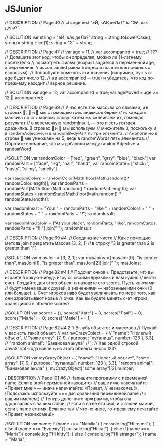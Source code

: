 # JSJunior

// DESCRIPTION
// Page 40
// change text "эЙ, кАК деЛа?" to "Эй, как дела?".

// SOLUTION
var string = "эЙ, кАк деЛа?"
string = string.toLowerCase();
string = string.slice(1);
string = "Э" + string;

// DESCRIPTION
// Page 47
// var age = 11;
// var accompanied = true;
// ???
// Допишите этот код, чтобы он определял, можно ли 11-летнему посетителю
// посмотреть фильм (возраст задается в переменной age, а переменная
// accompanied равна true, если посетитель пришел со взрослым).
// Попробуйте поменять эти значения (например, пусть в age будет число 12,
// а в accompanied — true) и убедитесь, что код по-прежнему находит
// верное решение.

// SOLUTION
var age = 12;
var accompanied = true;
var ageMoved = age >= 12 || accompanied;

// DESCRIPTION
// Page 69
// У нас есть три массива со словами, и в строках ,  и  мы с помощью трех индексов берем
// из каждого массива по случайному слову. Затем мы склеиваем их, помещая результат
// в переменную randomInsult, — это и есть готовая дразнилка. В строках  и  мы используем
// множитель 3, поскольку и в randomAdjective, и в randomBodyPart по три элемента.
// Аналогично в строке  мы умножаем на 5, ведь в randomWords пять элементов.
// Обратите внимание, что мы добавили между randomAdjective и randomWord

//SOLUTION
var randomColor = ["red", "green", "gray", "blue", "black"]
var randomPart = ["face", "leg", "hair", "hand"]
var randomState = ["sticky", "nasty", "slimy", "smelly"]

var randomColors = randomColor[Math.floor(Math.random() * randomColor.length)];
var randomParts = randomPart[Math.floor(Math.random() * randomPart.length)];
var randomStates = randomState[Math.floor(Math.random() * randomState.length)];

var randomInsult = "Your " + randomParts + "like " + randomColors + " " + randomStates + " " + randomParts + "!";
randomInsult;

var randomInsultJoin = ["At your place", randomParts, "like", randomStates, randomParts + "!!!"].join(" ");
randomInsult;

// DESCRIPTION
// Page 69 #4.
// Соединение чисел
// Как с помощью метода join превратить массив [3, 2, 1]
// в строку "3 is greater than 2 is greater than 1"?

//SOLUTION
var masJoin = [3, 2, 1];
var masJoins = [masJoin[0], "is greater than", masJoin[1], "is greater than", masJoin[2]].join(" ");
masJoins;

// DESCRIPTION
// Page 82 #4.1
// Подсчет очков
// Представьте, что вы играете в какую-нибудь игру со своими друзьями и вам нужно
// вести счет. Создайте для этого объект и назовите его scores. Пусть ключами
// будут имена ваших друзей, а значениями — набранные ими очки (0 или больше).
// Счет игроков надо будет увеличивать по мере того, как они зарабатывают новые
// очки. Как вы будете менять счет игрока, хранящийся в объекте scores?

//SOLUTION
var scores = {};
scores["Kate"] = 0;
scores["Paul"] = 0;
scores["Marie"] = 0;
scores["Marie"] += 1;

// DESCRIPTION
// Page 82 #4.2
// Вглубь объектов и массивов
// Пускай у вас есть такой объект:
// var myCrazyObject = {
// "name": "Нелепый объект",
// "some array": [7, 9, { purpose: "путаница", number: 123 }, 3.3],
// "random animal": "Банановая акула"
// };
// Как одной строкой JavaScript-кода извлечь из этого объекта число 123?

//SOLUTION
var myCrazyObject = {
"name": "Нелепый объект",
"some array": [7, 9, { purpose: "путаница", number: 123 }, 3.3],
"random animal": "Банановая акула"
};
myCrazyObject["some array"][2].number;

/ DESCRIPTION
// Page 101 #6
// Напишите программу с переменной name. Если в этой переменной находится
// ваше имя, напечатайте: «Привет мне!» — иначе напечатайте: «Привет,
// незнакомец!» (Подсказка: используйте === для сравнения переменной name
// с вашим именем.)
// Теперь дополните программу, чтобы она здоровалась с вашим папой,
// если в name его имя, и с вашей мамой, если в name ее имя. Если же там
// что-то иное, по-прежнему печатайте «Привет, незнакомец!».

//SOLUTION
var name;
if (name === "Natalia") {
console.log("Hi to me");
} else if (name === "Evgeniy"){
console.log("Hi cat");
} else if (name === "Maria"){
console.log("Hi kitty");
} else {
console.log("Hi stranger");
}
name = "Maria";
